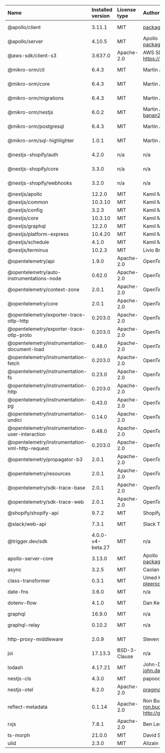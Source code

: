 | Name                                            | Installed version | License type | Author                                                           | Link                                                               |
| :---------------------------------------------- | :---------------- | :----------- | :--------------------------------------------------------------- | :----------------------------------------------------------------- |
| @apollo/client                                  | 3.11.1            | MIT          | packages@apollographql.com                                       | git+https://github.com/apollographql/apollo-client.git             |
| @apollo/server                                  | 4.10.5            | MIT          | Apollo <packages@apollographql.com>                              | git+https://github.com/apollographql/apollo-server.git             |
| @aws-sdk/client-s3                              | 3.637.0           | Apache-2.0   | AWS SDK for JavaScript Team https://aws.amazon.com/javascript/   | git+https://github.com/aws/aws-sdk-js-v3.git                       |
| @mikro-orm/cli                                  | 6.4.3             | MIT          | Martin Adámek                                                    | git+ssh://git@github.com/mikro-orm/mikro-orm.git                   |
| @mikro-orm/core                                 | 6.4.3             | MIT          | Martin Adámek                                                    | git+ssh://git@github.com/mikro-orm/mikro-orm.git                   |
| @mikro-orm/migrations                           | 6.4.3             | MIT          | Martin Adámek                                                    | git+ssh://git@github.com/mikro-orm/mikro-orm.git                   |
| @mikro-orm/nestjs                               | 6.0.2             | MIT          | Martin Adamek banan23@gmail.com                                  | git+https://github.com/mikro-orm/nestjs.git                        |
| @mikro-orm/postgresql                           | 6.4.3             | MIT          | Martin Adámek                                                    | git+ssh://git@github.com/mikro-orm/mikro-orm.git                   |
| @mikro-orm/sql-highlighter                      | 1.0.1             | MIT          | Martin Adámek                                                    | git+ssh://git@github.com/mikro-orm/sql-highlighter.git             |
| @nestjs-shopify/auth                            | 4.2.0             | n/a          | n/a                                                              | git+https://github.com/nestjs-shopify/nestjs-shopify.git           |
| @nestjs-shopify/core                            | 3.3.0             | n/a          | n/a                                                              | git+https://github.com/nestjs-shopify/nestjs-shopify.git           |
| @nestjs-shopify/webhooks                        | 3.2.0             | n/a          | n/a                                                              | git+https://github.com/nestjs-shopify/nestjs-shopify.git           |
| @nestjs/apollo                                  | 12.2.0            | MIT          | Kamil Mysliwiec                                                  | git+https://github.com/nestjs/graphql.git                          |
| @nestjs/common                                  | 10.3.10           | MIT          | Kamil Mysliwiec                                                  | git+https://github.com/nestjs/nest.git                             |
| @nestjs/config                                  | 3.2.3             | MIT          | Kamil Mysliwiec                                                  | git+https://github.com/nestjs/config.git                           |
| @nestjs/core                                    | 10.3.10           | MIT          | Kamil Mysliwiec                                                  | git+https://github.com/nestjs/nest.git                             |
| @nestjs/graphql                                 | 12.2.0            | MIT          | Kamil Mysliwiec                                                  | https://github.com/nestjs/graphql                                  |
| @nestjs/platform-express                        | 10.4.20           | MIT          | Kamil Mysliwiec                                                  | git+https://github.com/nestjs/nest.git                             |
| @nestjs/schedule                                | 4.1.0             | MIT          | Kamil Mysliwiec                                                  | git+https://github.com/nestjs/schedule.git                         |
| @nestjs/terminus                                | 10.2.3            | MIT          | Livio Brunner                                                    | git+https://github.com/nestjs/terminus.git                         |
| @opentelemetry/api                              | 1.9.0             | Apache-2.0   | OpenTelemetry Authors                                            | git+https://github.com/open-telemetry/opentelemetry-js.git         |
| @opentelemetry/auto-instrumentations-node       | 0.62.0            | Apache-2.0   | OpenTelemetry Authors                                            | https://github.com/open-telemetry/opentelemetry-js-contrib.git     |
| @opentelemetry/context-zone                     | 2.0.1             | Apache-2.0   | OpenTelemetry Authors                                            | git+https://github.com/open-telemetry/opentelemetry-js.git         |
| @opentelemetry/core                             | 2.0.1             | Apache-2.0   | OpenTelemetry Authors                                            | git+https://github.com/open-telemetry/opentelemetry-js.git         |
| @opentelemetry/exporter-trace-otlp-http         | 0.203.0           | Apache-2.0   | OpenTelemetry Authors                                            | git+https://github.com/open-telemetry/opentelemetry-js.git         |
| @opentelemetry/exporter-trace-otlp-proto        | 0.203.0           | Apache-2.0   | OpenTelemetry Authors                                            | git+https://github.com/open-telemetry/opentelemetry-js.git         |
| @opentelemetry/instrumentation-document-load    | 0.48.0            | Apache-2.0   | OpenTelemetry Authors                                            | https://github.com/open-telemetry/opentelemetry-js-contrib.git     |
| @opentelemetry/instrumentation-fetch            | 0.203.0           | Apache-2.0   | OpenTelemetry Authors                                            | git+https://github.com/open-telemetry/opentelemetry-js.git         |
| @opentelemetry/instrumentation-fs               | 0.23.0            | Apache-2.0   | OpenTelemetry Authors                                            | https://github.com/open-telemetry/opentelemetry-js-contrib.git     |
| @opentelemetry/instrumentation-http             | 0.203.0           | Apache-2.0   | OpenTelemetry Authors                                            | git+https://github.com/open-telemetry/opentelemetry-js.git         |
| @opentelemetry/instrumentation-pg               | 0.43.0            | Apache-2.0   | OpenTelemetry Authors                                            | git+https://github.com/open-telemetry/opentelemetry-js-contrib.git |
| @opentelemetry/instrumentation-undici           | 0.14.0            | Apache-2.0   | OpenTelemetry Authors                                            | https://github.com/open-telemetry/opentelemetry-js-contrib.git     |
| @opentelemetry/instrumentation-user-interaction | 0.48.0            | Apache-2.0   | OpenTelemetry Authors                                            | https://github.com/open-telemetry/opentelemetry-js-contrib.git     |
| @opentelemetry/instrumentation-xml-http-request | 0.203.0           | Apache-2.0   | OpenTelemetry Authors                                            | git+https://github.com/open-telemetry/opentelemetry-js.git         |
| @opentelemetry/propagator-b3                    | 2.0.1             | Apache-2.0   | OpenTelemetry Authors                                            | git+https://github.com/open-telemetry/opentelemetry-js.git         |
| @opentelemetry/resources                        | 2.0.1             | Apache-2.0   | OpenTelemetry Authors                                            | git+https://github.com/open-telemetry/opentelemetry-js.git         |
| @opentelemetry/sdk-trace-base                   | 2.0.1             | Apache-2.0   | OpenTelemetry Authors                                            | git+https://github.com/open-telemetry/opentelemetry-js.git         |
| @opentelemetry/sdk-trace-web                    | 2.0.1             | Apache-2.0   | OpenTelemetry Authors                                            | git+https://github.com/open-telemetry/opentelemetry-js.git         |
| @shopify/shopify-api                            | 9.7.2             | MIT          | Shopify Inc.                                                     | git+https://github.com/Shopify/shopify-app-js.git                  |
| @slack/web-api                                  | 7.3.1             | MIT          | Slack Technologies, LLC                                          | git+https://github.com/slackapi/node-slack-sdk.git                 |
| @trigger.dev/sdk                                | 4.0.0-v4-beta.27  | MIT          | n/a                                                              | git+https://github.com/triggerdotdev/trigger.dev.git               |
| apollo-server-core                              | 3.13.0            | MIT          | Apollo <packages@apollographql.com>                              | git+https://github.com/apollographql/apollo-server.git             |
| async                                           | 3.2.5             | MIT          | Caolan McMahon                                                   | git+https://github.com/caolan/async.git                            |
| class-transformer                               | 0.3.1             | MIT          | Umed Khudoiberdiev pleerock.me@gmail.com                         | git+https://github.com/typestack/class-transformer.git             |
| date-fns                                        | 3.6.0             | MIT          | n/a                                                              | git+https://github.com/date-fns/date-fns.git                       |
| dotenv-flow                                     | 4.1.0             | MIT          | Dan Kerimdzhanov                                                 | git+https://github.com/kerimdzhanov/dotenv-flow.git                |
| graphql                                         | 16.9.0            | MIT          | n/a                                                              | git+https://github.com/graphql/graphql-js.git                      |
| graphql-relay                                   | 0.10.2            | MIT          | n/a                                                              | git+https://github.com/graphql/graphql-relay-js.git                |
| http-proxy-middleware                           | 2.0.9             | MIT          | Steven Chim                                                      | git+https://github.com/chimurai/http-proxy-middleware.git          |
| joi                                             | 17.13.3           | BSD-3-Clause | n/a                                                              | git://github.com/hapijs/joi.git                                    |
| lodash                                          | 4.17.21           | MIT          | John-David Dalton <john.david.dalton@gmail.com>                  | git+https://github.com/lodash/lodash.git                           |
| nestjs-cls                                      | 4.3.0             | MIT          | papooch                                                          | git+https://github.com/Papooch/nestjs-cls.git                      |
| nestjs-otel                                     | 6.2.0             | Apache-2.0   | pragmaticivan@gmail.com                                          | git+https://github.com/pragmaticivan/nestjs-otel.git               |
| reflect-metadata                                | 0.1.14            | Apache-2.0   | Ron Buckton ron.buckton@microsoft.com http://github.com/rbuckton | git+https://github.com/rbuckton/reflect-metadata.git               |
| rxjs                                            | 7.8.1             | Apache-2.0   | Ben Lesh <ben@benlesh.com>                                       | git+https://github.com/reactivex/rxjs.git                          |
| ts-morph                                        | 21.0.0            | MIT          | David Sherret                                                    | git+https://github.com/dsherret/ts-morph.git                       |
| ulid                                            | 2.3.0             | MIT          | Alizain Feerasta                                                 | git+https://github.com/ulid/javascript.git                         |

